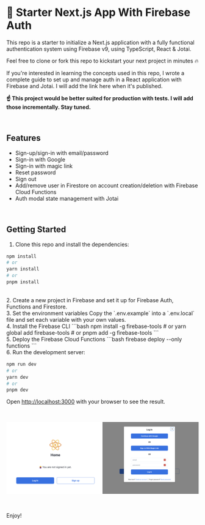# 🚀 Starter Next.js App With Firebase Auth

This repo is a starter to initialize a Next.js application with a fully functional authentication system using Firebase v9, using TypeScript, React & Jotai.

Feel free to clone or fork this repo to kickstart your next project in minutes 🔥

If you're interested in learning the concepts used in this repo, I wrote a complete guide to set up and manage auth in a React application with Firebase and Jotai. I will add the link here when it's published.

**☝️ This project would be better suited for production with tests. I will add those incrementally. Stay tuned.**

<br />

## Features
- Sign-up/sign-in with email/password
- Sign-in with Google
- Sign-in with magic link
- Reset password
- Sign out
- Add/remove user in Firestore on account creation/deletion with Firebase Cloud Functions
- Auth modal state management with Jotai

<br />

## Getting Started

1. Clone this repo and install the dependencies:
```bash
npm install
# or
yarn install
# or
pnpm install
```
<br />
2. Create a new project in Firebase and set it up for Firebase Auth, Functions and Firestore.
<br />
3. Set the environment variables
Copy the `.env.example` into a `.env.local` file and set each variable with your own values.
<br />
4. Install the Firebase CLI
```bash
npm install -g firebase-tools
# or
yarn global add firebase-tools
# or
pnpm add -g firebase-tools
```
<br />
5. Deploy the Firebase Cloud Functions
```bash
firebase deploy --only functions
```
<br />
6. Run the development server:

```bash
npm run dev
# or
yarn dev
# or
pnpm dev
```

Open [http://localhost:3000](http://localhost:3000) with your browser to see the result.

<br/>

![Preview of the home page and modal in sign-in view](./public/images/preview.png "Preview of the home page and modal in sign-in view.")

<br/>

Enjoy!